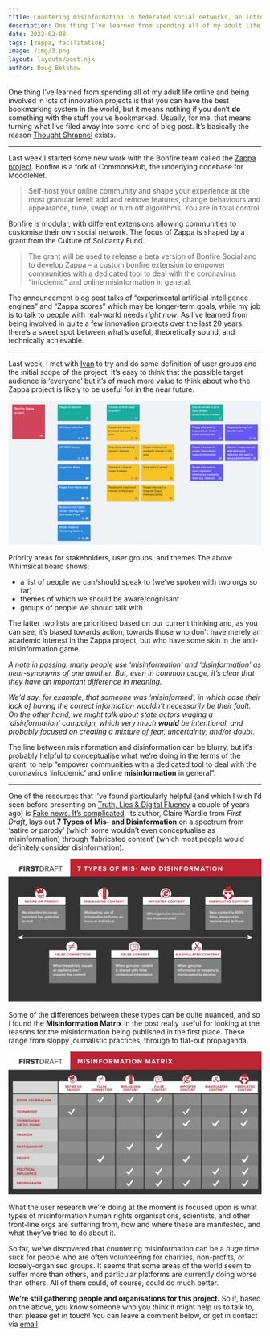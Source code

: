 ```yaml
---
title: Countering misinformation in federated social networks, an introduction to the Zappa project
description: One thing I’ve learned from spending all of my adult life online and being involved in lots of innovation projects is that you can have the best bookmarking system in the world, but it means nothing if you don’t do something with the stuff you’ve bookmarked...
date: 2022-02-08
tags: [zappa, facilitation]
image: /img/3.png
layout: layouts/post.njk
author: Doug Belshaw
---
```


One thing I’ve learned from spending all of my adult life online and being involved in lots of innovation projects is that you can have the best bookmarking system in the world, but it means nothing if you don’t **do** something with the stuff you’ve bookmarked. Usually, for me, that means turning what I’ve filed away into some kind of blog post. It’s basically the reason [Thought Shrapnel](https://thoughtshrapnel.com/) exists.

---

Last week I started some new work with the Bonfire team called the [Zappa project](https://bonfirenetworks.org/posts/bonfire_cos/). Bonfire is a fork of CommonsPub, the underlying codebase for MoodleNet.

> Self-host your online community and shape your experience at the most granular level: add and remove features, change behaviours and appearance, tune, swap or turn off algorithms. You are in total control.

Bonfire is modular, with different extensions allowing communities to customise their own social network. The focus of Zappa is shaped by a grant from the Culture of Solidarity Fund.

> The grant will be used to release a beta version of Bonfire Social and to develop Zappa – a custom bonfire extension to empower communities with a dedicated tool to deal with the coronavirus “infodemic” and online misinformation in general.

The announcement blog post talks of “experimental artificial intelligence engines” and “Zappa scores” which may be longer-term goals, while my job is to talk to people with real-world needs *right now*. As I’ve learned from being involved in quite a few innovation projects over the last 20 years, there’s a sweet spot between what’s useful, theoretically sound, and technically achievable.

---

Last week, I met with [Ivan](https://ivan.cafe) to try and do some definition of user groups and the initial scope of the project. It’s easy to think that the possible target audience is ‘everyone’ but it’s of much more value to think about who the Zappa project is likely to be useful for in the near future.

![Whimsical preview](/img/whimsical.png)

Priority areas for stakeholders, user groups, and themes
The above Whimsical board shows:

- a list of people we can/should speak to (we’ve spoken with two orgs so far)
- themes of which we should be aware/cognisant
- groups of people we should talk with

The latter two lists are prioritised based on our current thinking and, as you can see, it’s biased towards action, towards those who don’t have merely an academic interest in the Zappa project, but who have some skin in the anti-misinformation game.

*A note in passing: many people use ‘misinformation’ and ‘disinformation’ as near-synonyms of one another. But, even in common usage, it’s clear that they have an important difference in meaning.*

*We’d say, for example, that someone was ‘misinformed’, in which case their lack of having the correct information wouldn’t necessarily be their fault. On the other hand, we might talk about state actors waging a ‘disinformation’ campaign, which very much **would** be intentional, and probably focused on creating a mixture of fear, uncertainty, and/or doubt.*

The line between misinformation and disinformation can be blurry, but it’s probably helpful to conceptualise what we’re doing in the terms of the grant: to help “empower communities with a dedicated tool to deal with the coronavirus ‘infodemic’ and online **misinformation** in general”.

---

One of the resources that I’ve found particularly helpful (and which I wish I’d seen before presenting on [Truth, Lies & Digital Fluency](https://archive.org/details/ithaka-next-wave-part-3-truth-lies-and-digital-fluency) a couple of years ago) is [Fake news. It’s complicated](https://firstdraftnews.org/articles/fake-news-complicated/). Its author, Claire Wardle from *First Draft*, lays out **7 Types of Mis- and Disinformation** on a spectrum from ‘satire or parody’ (which some wouldn’t even conceptualise as misinformation) through ‘fabricated content’ (which most people would definitely consider disinformation).

![7 types of misinformation](/img/7-types-misinformation.jpeg)

Some of the differences between these types can be quite nuanced, and so I found the **Misinformation Matrix** in the post really useful for looking at the reasons for the misinformation being published in the first place. These range from sloppy journalistic practices, through to flat-out propaganda.

![Misinformation matrix](/img/misinformation-matrix.jpeg)

What the user research we’re doing at the moment is focused upon is what types of misinformation human rights organisations, scientists, and other front-line orgs are suffering from, how and where these are manifested, and what they’ve tried to do about it.

So far, we’ve discovered that countering misinformation can be a *huge* time suck for people who are often volunteering for charities, non-profits, or loosely-organised groups. It seems that some areas of the world seem to suffer more than others, and particular platforms are currently doing worse than others. All of them could, of course, could do much better.

**We’re still gathering people and organisations for this project.** So if, based on the above, you know someone who you think it might help us to talk to, then please get in touch! You can leave a comment below, or get in contact via <a href="mailto:hello@dynamicskillset.com">email</a>.


